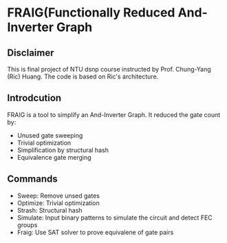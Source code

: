# FRAIG(Functionally Reduced And-Inverter Graph
## Disclaimer
This is final project of NTU dsnp course instructed by Prof. Chung-Yang (Ric) Huang. The code is based on Ric's architecture.

## Introdcution
FRAIG is a tool to simplify an And-Inverter Graph. It reduced the gate count by:
* Unused gate sweeping
* Trivial optimization
* Simplification by structural hash
* Equivalence gate merging

## Commands
* Sweep: Remove unsed gates
* Optimize: Trivial optimization
* Strash: Structural hash
* Simulate: Input binary patterns to simulate the circuit and detect FEC groups
* Fraig: Use SAT solver to prove equivalene of gate pairs
